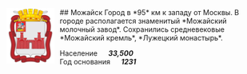 <!--2023-06-10 23:29:01-->
<img src="./Mozaysk.png" width="96px" align=left style="margin-right:10px">
## Можайск
Город в *95* км к западу от Москвы.
В городе располагается знаменитый *Можайский молочный завод*.
Сохранились средневековые *Можайский кремль*, *Лужецкий монастырь*.

Население &emsp; ***33,500*** &emsp;<br>
Год&nbsp;основания &emsp; ***1231***